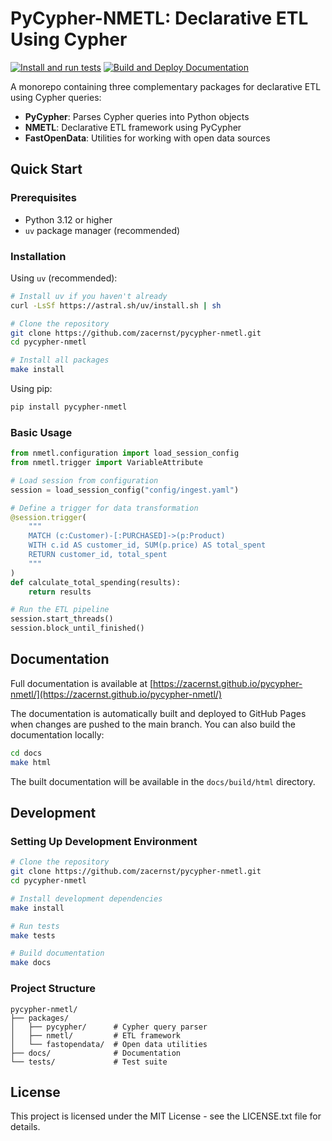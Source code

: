 # PyCypher-NMETL: Declarative ETL Using Cypher

[![Install and run tests](https://github.com/zacernst/pycypher-nmetl/actions/workflows/makefile.yml/badge.svg)](https://github.com/zacernst/pycypher-nmetl/actions/workflows/makefile.yml)
[![Build and Deploy Documentation](https://github.com/zacernst/pycypher-nmetl/actions/workflows/docs.yml/badge.svg)](https://github.com/zacernst/pycypher-nmetl/actions/workflows/docs.yml)

A monorepo containing three complementary packages for declarative ETL using Cypher queries:

- **PyCypher**: Parses Cypher queries into Python objects
- **NMETL**: Declarative ETL framework using PyCypher
- **FastOpenData**: Utilities for working with open data sources

## Quick Start

### Prerequisites

- Python 3.12 or higher
- `uv` package manager (recommended)

### Installation

Using `uv` (recommended):

```bash
# Install uv if you haven't already
curl -LsSf https://astral.sh/uv/install.sh | sh

# Clone the repository
git clone https://github.com/zacernst/pycypher-nmetl.git
cd pycypher-nmetl

# Install all packages
make install
```

Using pip:

```bash
pip install pycypher-nmetl
```

### Basic Usage

```python
from nmetl.configuration import load_session_config
from nmetl.trigger import VariableAttribute

# Load session from configuration
session = load_session_config("config/ingest.yaml")

# Define a trigger for data transformation
@session.trigger(
    """
    MATCH (c:Customer)-[:PURCHASED]->(p:Product)
    WITH c.id AS customer_id, SUM(p.price) AS total_spent
    RETURN customer_id, total_spent
    """
)
def calculate_total_spending(results):
    return results

# Run the ETL pipeline
session.start_threads()
session.block_until_finished()
```

## Documentation

Full documentation is available at [https://zacernst.github.io/pycypher-nmetl/](https://zacernst.github.io/pycypher-nmetl/)

The documentation is automatically built and deployed to GitHub Pages when changes are pushed to the main branch. You can also build the documentation locally:

```bash
cd docs
make html
```

The built documentation will be available in the `docs/build/html` directory.

## Development

### Setting Up Development Environment

```bash
# Clone the repository
git clone https://github.com/zacernst/pycypher-nmetl.git
cd pycypher-nmetl

# Install development dependencies
make install

# Run tests
make tests

# Build documentation
make docs
```

### Project Structure

```
pycypher-nmetl/
├── packages/
│   ├── pycypher/      # Cypher query parser
│   ├── nmetl/         # ETL framework
│   └── fastopendata/  # Open data utilities
├── docs/              # Documentation
└── tests/             # Test suite
```

## License

This project is licensed under the MIT License - see the LICENSE.txt file for details.

